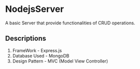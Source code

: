 # NodejsServer
A basic Server that provide functionalities of CRUD operations. 

## Descriptions
1. FrameWork - Express.js </br>
2. Database Used - MongoDB </br>
3. Design Pattern - MVC (Model View Controller)

